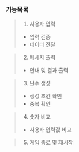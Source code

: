 ### 기능목록

> 1. 사용자 입력 
>   - 입력 검증
>   - 데이터 전달

> 2. 메세지 출력
>   - 안내 및 결과 출력

> 3. 난수 생성
>   - 생성 조건 확인
>   - 중복 확인

> 4. 숫자 비교
>   - 사용자 입력값 비교

> 5. 게임 종료 및 재시작